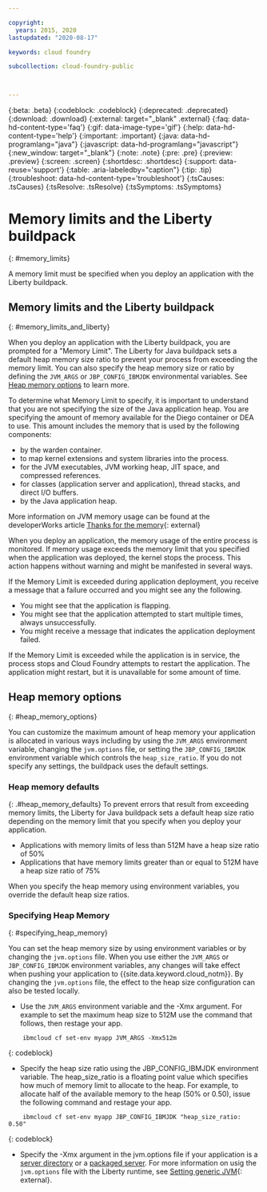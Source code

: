 ```yaml
---

copyright:
  years: 2015, 2020
lastupdated: "2020-08-17"

keywords: cloud foundry

subcollection: cloud-foundry-public



---
```



{:beta: .beta}
{:codeblock: .codeblock}
{:deprecated: .deprecated}
{:download: .download}
{:external: target="_blank" .external}
{:faq: data-hd-content-type='faq'}
{:gif: data-image-type='gif'}
{:help: data-hd-content-type='help'}
{:important: .important}
{:java: data-hd-programlang="java"}
{:javascript: data-hd-programlang="javascript"}
{:new_window: target="_blank"}
{:note: .note}
{:pre: .pre}
{:preview: .preview}
{:screen: .screen}
{:shortdesc: .shortdesc}
{:support: data-reuse='support'}
{:table: .aria-labeledby="caption"}
{:tip: .tip}
{:troubleshoot: data-hd-content-type='troubleshoot'}
{:tsCauses: .tsCauses}
{:tsResolve: .tsResolve}
{:tsSymptoms: .tsSymptoms}

# Memory limits and the Liberty buildpack
{: #memory_limits}

A memory limit must be specified when you deploy an application with the Liberty buildpack.

## Memory limits and the Liberty buildpack
{: #memory_limits_and_liberty}


When you deploy an application with the Liberty buildpack, you are prompted for a "Memory Limit". The Liberty for Java buildpack sets a default heap memory size ratio to prevent your process from exceeding the memory limit. You can also specify the heap memory size or ratio by defining the `JVM_ARGS` or `JBP_CONFIG_IBMJDK` environmental variables. See [Heap memory options](#heap_memory_options) to learn more.

To determine what Memory Limit to specify, it is important to understand that you are not specifying the size of the Java application heap. You are specifying the amount of memory available for the Diego container or DEA to use. This amount includes the memory that is used by the following components:

* by the warden container.
* to map kernel extensions and system libraries into the process.
* for the JVM executables, JVM working heap, JIT space, and compressed references.
* for classes (application server and application), thread stacks, and direct I/O buffers.
* by the Java application heap.

More information on JVM memory usage can be found at the developerWorks article [Thanks for the memory](http://www.ibm.com/developerworks/library/j-nativememory-linux/){: external}

When you deploy an application, the memory usage of the entire process is monitored. If memory usage exceeds the memory limit that you specified when the application was deployed, the kernel stops the process. This action happens without warning and might be manifested in several ways.

 If the Memory Limit is exceeded during application deployment, you receive a message that a failure occurred and you might see any the following.

  * You might see that the application is flapping.
  * You might see that the application attempted to start multiple times, always unsuccessfully.
  * You might receive a message that indicates the application deployment failed.

If the Memory Limit is exceeded while the application is in service, the process stops and Cloud Foundry attempts to restart the application. The application might restart, but it is unavailable for some amount of time.

## Heap memory options
{: #heap_memory_options}

You can customize the maximum amount of heap memory your application is allocated in various ways including by using the `JVM_ARGS` environment variable, changing the `jvm.options` file, or setting the `JBP_CONFIG_IBMJDK` environment variable which controls the `heap_size_ratio`. If you do not specify any settings, the buildpack uses the default settings.

### Heap memory defaults
{: .#heap_memory_defaults}
To prevent errors that result from exceeding memory limits, the Liberty for Java buildpack sets a default heap size ratio depending on the memory limit that you specify when you deploy your application.

* Applications with memory limits of less than 512M have a heap size ratio of 50%
* Applications that have memory limits greater than or equal to 512M have a heap size ratio of 75%

When you specify the heap memory using environment variables, you override the default heap size ratios.

### Specifying Heap Memory
{: #specifying_heap_memory}

You can set the heap memory size by using environment variables or by changing the `jvm.options` file. When you use either the `JVM_ARGS` or `JBP_CONFIG_IBMJDK` environment variables, any changes will take effect when pushing your application to {{site.data.keyword.cloud_notm}}. By changing the `jvm.options` file, the effect to the heap size configuration can also be tested locally.

* Use the `JVM_ARGS` environment variable and the -Xmx argument. For example to set the maximum heap size to 512M use the command that follows, then restage your app.

```
    ibmcloud cf set-env myapp JVM_ARGS -Xmx512m
```
{: codeblock}

* Specify the heap size ratio using the JBP_CONFIG_IBMJDK environment variable.  The heap_size_ratio is a floating point value which specifies how much of memory limit to allocate to the heap.  For example, to allocate half of the available memory to the heap (50% or 0.50), issue the following command and restage your app.

```
    ibmcloud cf set-env myapp JBP_CONFIG_IBMJDK "heap_size_ratio: 0.50"
```
{: codeblock}

* Specify the -Xmx argument in the jvm.options file if your application is a [server directory](/docs/cloud-foundry-public?topic=cloud-foundry-public-options_for_pushing#server_directory) or a [packaged server](/docs/cloud-foundry-public?topic=cloud-foundry-public-options_for_pushing#packaged_server). For more information on usig the `jvm.options` file with the Liberty runtime, see [Setting generic JVM](https://www.ibm.com/support/pages/node/476495){: external}.  


